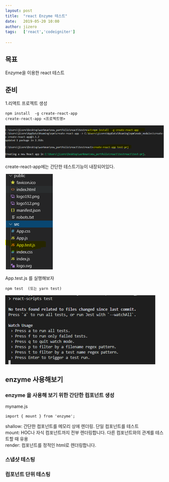 ```yaml
---
layout: post
title:  "react Enzyme 테스트"
date:   2019-05-20 10:00
author: jizero
tags:	['react','codeigniter']

---
```


## 목표
Enzyme을 이용한 react 테스트
## 준비
1.리액트 프로젝트 생성

```
npm install  -g create-react-app
create-react-app <프로젝트명>

```
<img src="/assets/img/201909/reacttest1.png" >


create-react-app에는 간단한 테스트기능이 내장되어있다.

<img src="/assets/img/201909/reacttest2.png" >

App.test.js 를 실행해보자
```
npm test  (또는 yarn test)

```
<img src="/assets/img/201909/reacttest3.png" >




## enzyme 사용해보기 
### enzyme 을 사용해 보기 위한 간단한 컴포넌트 생성

myname.js


```
import { mount } from 'enzyme';

```

shallow: 간단한 컴포넌트를 메모리 상에 렌더링. 단일 컴포넌트를 테스트 <br />
mount: HOC나 자식 컴포넌트까지 전부 렌더링합니다. 다른 컴포넌트와의 관계를 테스트할 때 유용 <br />
render: 컴포넌트를 정적인 html로 렌더링합니다. 



### 스냅샷 테스팅
### 컴포넌트 단위 테스팅